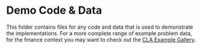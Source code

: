 # Demo Code & Data

This folder contains files for any code and data that is used to demonstrate the implementations. For a more complete range of example problem data, for the finance context you may want to check out the [CLA Example Gallery](https://github.com/Foggalong/cla-gallery).

